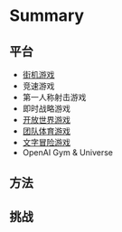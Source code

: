 # Summary

## 平台

* [街机游戏](README.md)
* 竞速游戏
* 第一人称射击游戏
* 即时战略游戏
* [开放世界游戏](kai-fang-shi-jie-you-xi.md)
* [团队体育游戏](tuan-dui-ti-yu-you-xi.md)
* [文字冒险游戏](wen-zi-mao-xian-you-xi.md)
* OpenAI Gym & Universe

## 方法

## 挑战

